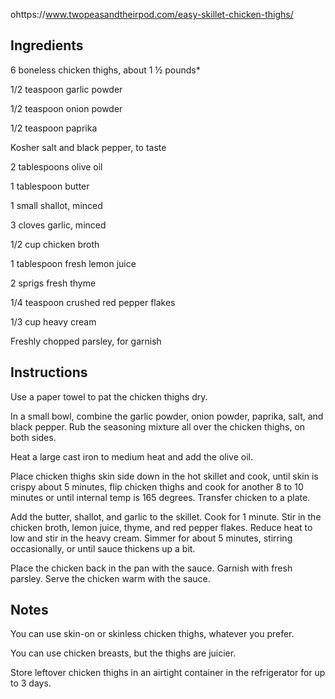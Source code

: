 ohttps://www.twopeasandtheirpod.com/easy-skillet-chicken-thighs/

## Ingredients

6 boneless chicken thighs, about 1 ½ pounds\*

1/2 teaspoon garlic powder

1/2 teaspoon onion powder

1/2 teaspoon paprika

Kosher salt and black pepper, to taste

2 tablespoons olive oil

1 tablespoon butter

1 small shallot, minced

3 cloves garlic, minced

1/2 cup chicken broth

1 tablespoon fresh lemon juice

2 sprigs fresh thyme

1/4 teaspoon crushed red pepper flakes

1/3 cup heavy cream

Freshly chopped parsley, for garnish

## Instructions

Use a paper towel to pat the chicken thighs dry.

In a small bowl, combine the garlic powder, onion powder, paprika, salt, and black pepper. Rub the seasoning mixture all over the chicken thighs, on both sides.

Heat a large cast iron to medium heat and add the olive oil.

Place chicken thighs skin side down in the hot skillet and cook, until skin is crispy about 5 minutes, flip chicken thighs and cook for another 8 to 10 minutes or until internal temp is 165 degrees. Transfer chicken to a plate.

Add the butter, shallot, and garlic to the skillet. Cook for 1 minute. Stir in the chicken broth, lemon juice, thyme, and red pepper flakes. Reduce heat to low and stir in the heavy cream. Simmer for about 5 minutes, stirring occasionally, or until sauce thickens up a bit.

Place the chicken back in the pan with the sauce. Garnish with fresh parsley. Serve the chicken warm with the sauce.

## Notes

You can use skin-on or skinless chicken thighs, whatever you prefer.

You can use chicken breasts, but the thighs are juicier.

Store leftover chicken thighs in an airtight container in the refrigerator for up to 3 days.
